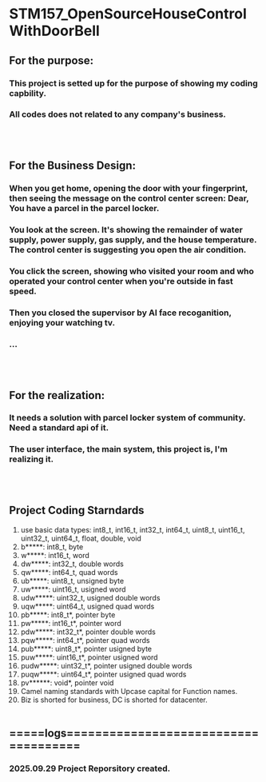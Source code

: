 # STM157_OpenSourceHouseControlWithDoorBell
## For the purpose:
### This project is setted up for the purpose of showing my coding capbility.
### All codes does not related to any company's business.
<br><br>

## For the Business Design:
### When you get home, opening the door with your fingerprint, then seeing the message on the control center screen: Dear, You have a parcel in the parcel locker.
### You look at the screen. It's showing the remainder of water supply, power supply, gas supply, and the house temperature. The control center is suggesting you open the air condition.
### You click the screen, showing who visited your room and who operated your control center when you're outside in fast speed.
### Then you closed the supervisor by AI face recoganition, enjoying your watching tv.
### ...
<br><br>

## For the realization:
### It needs a solution with parcel locker system of community. Need a standard api of it.
### The user interface, the main system, this project is, I'm realizing it.
<br><br>

## Project Coding Starndards
1. use basic data types: int8_t, int16_t, int32_t, int64_t, uint8_t, uint16_t, uint32_t, uint64_t, float, double, void
2. b*****: int8_t, byte
3. w*****: int16_t, word
4. dw*****: int32_t, double words
5. qw*****: int64_t, quad words
6. ub*****: uint8_t, unsigned byte
7. uw*****: uint16_t, usigned word
8. udw*****: uint32_t, usigned double words
9. uqw*****: uint64_t, usigned quad words
10. pb*****: int8_t*, pointer byte
11. pw*****: int16_t*, pointer word
12. pdw*****: int32_t*, pointer double words
13. pqw*****: int64_t*, pointer quad words
14. pub*****: uint8_t*, pointer usigned byte
15. puw*****: uint16_t*, pointer usigned word
16. pudw*****: uint32_t*, pointer usigned double words
17. puqw*****: uint64_t*, pointer usigned quad words
18. pv******: void*, pointer void
19. Camel naming standards with Upcase capital for Function names.
20. Biz is shorted for business, DC is shorted for datacenter.
<br><br>

## =====logs=====================================
### 2025.09.29 Project Reporsitory created.
